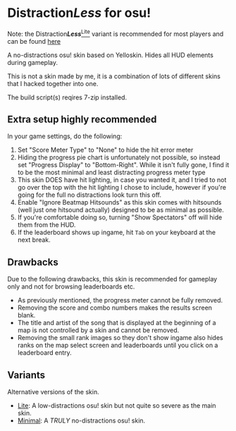 # Distraction***Less*** for osu!

Note: the Distraction***Less***<u><sup>Lite</sup></u> variant is recommended for most players and can be found [here](https://github.com/cainy-a/Yelloskin-osu/tree/distraction-less/variants/Lite)



A no-distractions osu! skin based on Yelloskin. Hides all HUD elements during gameplay.

This is not a skin made by me, it is a combination of lots of different skins that I hacked together into one.

The build script(s) reqires 7-zip installed.

## Extra setup highly recommended

In your game settings, do the following:

1. Set "Score Meter Type" to "None" to hide the hit error meter
2. Hiding the progress pie chart is unfortunately not possible, so instead set "Progress Display" to "Bottom-Right". While it isn't fully gone, I find it to be the most minimal and least distracting progress meter type
3. This skin DOES have hit lighting, in case you wanted it, and I tried to not go over the top with the hit lighting I chose to include, however if you're going for the full no distractions look turn this off.
4. Enable "Ignore Beatmap Hitsounds" as this skin comes with hitsounds (well just one hitsound actually) designed to be as minimal as possible.
5. If you're comfortable doing so, turning "Show Spectators" off will hide them from the HUD.
6. If the leaderboard shows up ingame, hit `Tab` on your keyboard at the next break.

## Drawbacks

Due to the following drawbacks, this skin is recommended for gameplay only and not for browsing leaderboards etc.

- As previously mentioned, the progress meter cannot be fully removed.
- Removing the score and combo numbers makes the results screen blank.
- The title and artist of the song that is displayed at the beginning of a map is not controlled by a skin and cannot be removed.
- Removing the small rank images so they don't show ingame also hides ranks on the map select screen and leaderboards until you click on a leaderboard entry.

## Variants

Alternative versions of the skin.

- [Lite](https://github.com/cainy-a/Yelloskin-osu/tree/distraction-less/variants/Lite): A low-distractions osu! skin but not quite so severe as the main skin.
- [Minimal](https://github.com/cainy-a/Yelloskin-osu/tree/distraction-less/variants/Minimal): A *TRULY* no-distractions osu! skin.